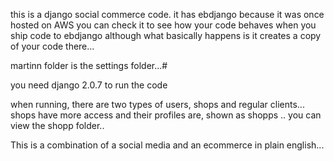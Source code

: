this is a django social commerce code.
it has ebdjango because it was once hosted on AWS you can check it to see how your code behaves when you ship code to ebdjango 
although what basically happens is it creates a copy of your code there...

martinn folder is the settings folder...#

you need django 2.0.7 to run the code

when running, there are two types of users, shops and regular clients... shops have more access and their profiles are,
shown as shopps .. you can view the shopp folder.. 

This is a combination of a social media and an ecommerce in plain english...